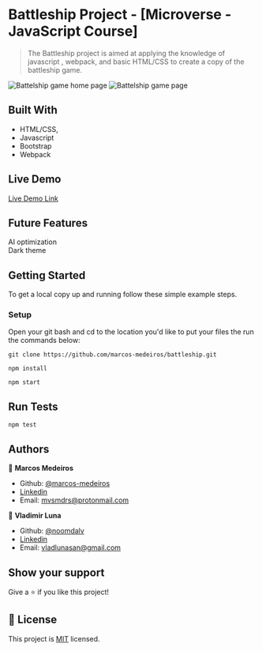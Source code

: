 # Battleship Project - [Microverse - JavaScript Course]

>  The Battleship project is aimed at applying the knowledge of javascript , webpack, and basic HTML/CSS to create a copy of the battleship game. 

![Battelship game home page](/../screenshot/home-page.png?raw=true "Battleship game home page")
![Battelship game page](/../screenshot/game-page.png?raw=true "Battleship game page")


## Built With

- HTML/CSS,
- Javascript
- Bootstrap
- Webpack

## Live Demo

[Live Demo Link](https://raw.githack.com/marcos-medeiros/battleship/game-setup/dist/index.html)

## Future Features

AI optimization<br />
Dark theme

## Getting Started

To get a local copy up and running follow these simple example steps.

### Setup

Open your git bash and cd to the location you'd like to put your files the run the commands below:

```console
git clone https://github.com/marcos-medeiros/battleship.git
```

```console
npm install
```

```console
npm start
```

## Run Tests

```console
npm test
```

## Authors

👤 **Marcos Medeiros**

- Github: [@marcos-medeiros](https://github.com/marcos-medeiros)
- [Linkedin](https://www.linkedin.com/in/marcos-medeiros-6a079a18a/)
- Email: mvsmdrs@protonmail.com

👤 **Vladimir Luna**

- Github: [@noomdalv](https://github.com/noomdalv)
- [Linkedin](https://www.linkedin.com/in/vladimir-luna-santos-14673614b/)
- Email: vladlunasan@gmail.com

## Show your support

Give a ⭐️ if you like this project!


## 📝 License

This project is [MIT](https://opensource.org/licenses/MIT) licensed.
